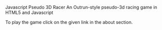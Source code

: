 Javascript Pseudo 3D Racer
An Outrun-style pseudo-3d racing game in HTML5 and Javascript

To play the game click on the given link in the about section.
